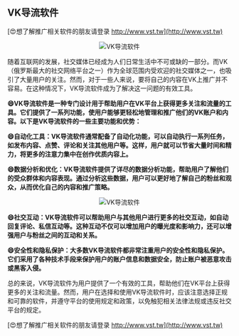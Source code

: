 ## **VK导流软件**

[😍想了解推广相关软件的朋友请登录 http://www.vst.tw](http://www.vst.tw)

 <center><img src="https://vst.tw/MP4/tuiguang/png/3.png" alt="VK导流软件"></center>

随着互联网的发展，社交媒体已经成为人们日常生活中不可或缺的一部分。而VK（俄罗斯最大的社交网络平台之一）作为全球范围内受欢迎的社交媒体之一，也吸引了大量用户的关注。然而，对于一些人来说，要将自己的内容在VK上推广并不容易。在这种情况下，VK导流软件成为了解决这一问题的有效工具。

**😄VK导流软件是一种专门设计用于帮助用户在VK平台上获得更多关注和流量的工具。它们提供了一系列功能，使用户能够更轻松地管理和推广他们的VK账户和内容。以下是VK导流软件的一些主要功能和优势：**

**😄自动化工具：VK导流软件通常配备了自动化功能，可以自动执行一系列任务，如发布内容、点赞、评论和关注其他用户等。这样，用户就可以节省大量时间和精力，将更多的注意力集中在创作优质内容上。**

**😄数据分析和优化：VK导流软件提供了详尽的数据分析功能，帮助用户了解他们的受众群体和内容表现。通过分析这些数据，用户可以更好地了解自己的粉丝和观众，从而优化自己的内容和推广策略。**

 <center><img src="https://vst.tw/MP4/tuiguang/png/1.png" alt="VK导流软件"></center>

**😄社交互动：VK导流软件可以帮助用户与其他用户进行更多的社交互动，如自动回复评论、私信互动等。这种互动不仅可以增加用户的曝光度和影响力，还可以增强用户与粉丝之间的互动和关系。**

**😄安全性和隐私保护：大多数VK导流软件都非常注重用户的安全性和隐私保护。它们采用了各种技术手段来保护用户的账户信息和数据安全，防止账户被恶意攻击或黑客入侵。**

总的来说，VK导流软件为用户提供了一个有效的工具，帮助他们在VK平台上获得更多的关注和流量。然而，用户在选择和使用VK导流软件时，应该注意选择正规和可靠的软件，并遵守平台的使用规定和政策，以免触犯相关法律法规或违反社交平台的规定。

[😍想了解推广相关软件的朋友请登录 http://www.vst.tw](http://www.vst.tw)



